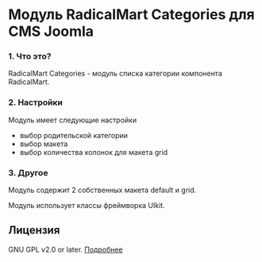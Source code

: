 # Модуль RadicalMart Categories для CMS Joomla

### 1. Что это?
RadicalMart Categories - модуль списка категории компонента RadicalMart.

### 2. Настройки
Модуль имеет следующие настройки

 * выбор родительской категории
 * выбор макета
 * выбор количества колонок для макета grid

### 3. Другое

Модуль содержит 2 собственных макета default и grid.

Модуль использует классы фреймворка UIkit.

## Лицензия
GNU GPL v2.0 or later. [Подробнее](https://github.com/ficion13/mod_radicalmart_categories/blob/master/LICENSE)